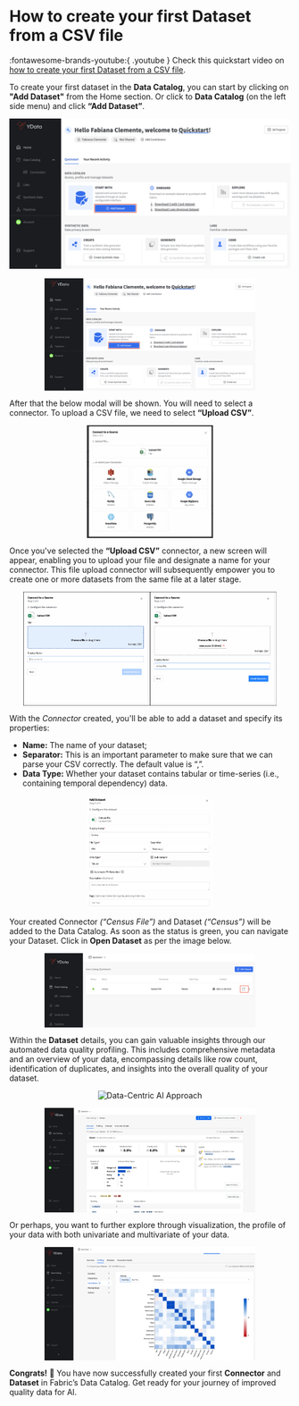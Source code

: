 # How to create your first Dataset from a CSV file

:fontawesome-brands-youtube:{ .youtube }
Check this quickstart video on <a href="https://youtu.be/1zYreRKsNGE"><u>how to create your first Dataset from a CSV file</u></a>.

To create your first dataset in the **Data Catalog**, you can start by clicking on **"Add Dataset"** from the Home section.
Or click to **Data Catalog** (on the left side menu) and click **“Add Dataset”**.

![Registration Process](../assets/quickstart/upload_csv/welcome_add_dataset.png)


<div style="display: flex; justify-content: center;align-items: center;">
    <img src="../assets/quickstart/upload_csv/welcome_add_dataset.png" alt="Add dataset from Home" style="width: 75%;">
</div>

After that the below modal will be shown. You will need to select a connector. To upload a CSV file, we need to select **“Upload CSV”**.

<div style="display: flex; justify-content: center;align-items: center;">
    <img src="../assets/quickstart/upload_csv/data_catalog_connectors.png" alt="Select connectors to storage" style="width: 45%;">
</div>

Once you've selected the **“Upload CSV”** connector, a new screen will appear, enabling you to upload your file and designate a name for your connector.
This file upload connector will subsequently empower you to create one or more datasets from the same file at a later stage.

<div style="display: flex; justify-content: center;align-items: center;">
    <img src="../assets/quickstart/upload_csv/loading_area.png" alt="Upload file area" style="width: 45%;">
    <img src="../assets/quickstart/upload_csv/load_csv_file.png" alt="Upload CSV file" style="width: 45%;">
</div>

With the *Connector* created, you'll be able to add a dataset and specify its properties:

- **Name:** The name of your dataset;
- **Separator:** This is an important parameter to make sure that we can parse your CSV correctly. The default value is “,”.
- **Data Type:** Whether your dataset contains tabular or time-series (i.e., containing temporal dependency) data.

<div style="display: flex; justify-content: center;align-items: center;">
    <img src="../assets/quickstart/upload_csv/add_dataset_details.png" alt="Upload file area" style="width: 45%;">
</div>

Your created Connector *(“Census File”)* and Dataset *(“Census”)* will be added to the Data Catalog.
As soon as the status is green, you can navigate your Dataset. Click in **Open Dataset** as per the image below.

<div style="display: flex; justify-content: center;align-items: center;">
    <img src="../assets/quickstart/upload_csv/open_dataset.png" alt="Upload file area" style="width: 75%;">
</div>

Within the **Dataset** details, you can gain valuable insights through our automated data quality profiling.
This includes comprehensive metadata and an overview of your data, encompassing details like row count, identification
of duplicates, and insights into the overall quality of your dataset.

<p align="center"><img src="assets/overview/data_centric_approach.png" alt="Data-Centric AI Approach" width="900"></p>

<div style="display: flex; justify-content: center;align-items: center;">
    <img src="../assets/quickstart/upload_csv/dataset_overview.png" alt="Upload file area" style="width: 75%;">
</div>

Or perhaps, you want to further explore through visualization, the profile of your data with both univariate
and multivariate of your data.

<div style="display: flex; justify-content: center;align-items: center;">
    <img src="../assets/quickstart/upload_csv/dataset_profiling.png" alt="Upload file area" style="width: 75%;">
</div>

**Congrats!** 🚀 You have now successfully created your first **Connector** and **Dataset** in Fabric’s Data Catalog.
Get ready for your journey of improved quality data for AI.
